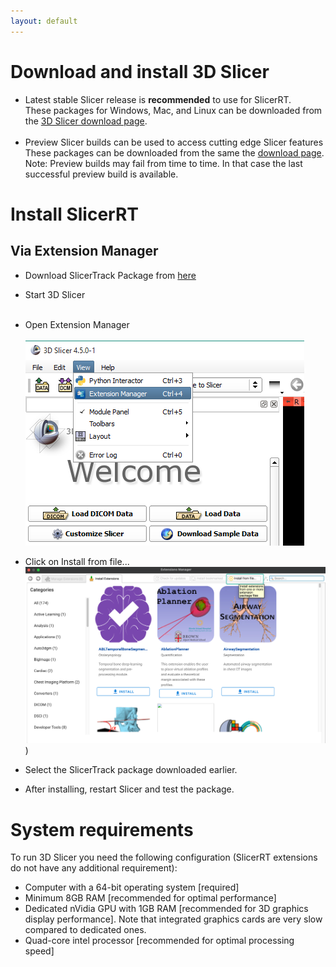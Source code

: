 ```yaml
---
layout: default
---
```

# Download and install 3D Slicer

*   Latest stable Slicer release is <b>recommended</b> to use for SlicerRT.<br>These packages for Windows, Mac, and Linux can be downloaded from the [3D Slicer download page](http://download.slicer.org/).<br><br>
*   Preview Slicer builds can be used to access cutting edge Slicer features<br>These packages can be downloaded from the same the [download page](http://download.slicer.org/).<br>Note: Preview builds may fail from time to time. In that case the last successful preview build is available.

# Install SlicerRT

## Via Extension Manager

*   Download SlicerTrack Package from [here](https://drive.google.com/file/d/1k8vI_GSSBOjsnmf_VTtI6GF61TExri_o/view?usp=sharing)
*   Start 3D Slicer
<br><br>
*   Open Extension Manager
<br><br>
![3D Slicer - Open Extension Manager](https://github.com/SlicerRt/slicerrt.github.com/raw/master/images/ExtensionManager_Open.png)
*   Click on Install from file...
![Install from file](https://github.com/slicertrack/slicertrack.github.io/blob/dfa894a7a581191c89354ac0a529764f44ceb18f/resources/download_page/install_from_file.png))

*   Select the SlicerTrack package downloaded earlier.
*   After installing, restart Slicer and test the package.

<!-- 
<br><br>
*   Install SlicerTrack
<br><br>
![3D Slicer - Extension Manager Browser](https://github.com/SlicerRt/slicerrt.github.com/raw/master/images/ExtensionManager_ClickOnSlicerRT.png) 
-->

# System requirements

To run 3D Slicer you need the following configuration (SlicerRT extensions do not have any additional requirement):

*   Computer with a 64-bit operating system  [required]
*   Minimum 8GB RAM [recommended for optimal performance]
*   Dedicated nVidia GPU with 1GB RAM [recommended for 3D graphics display performance]. Note that integrated graphics cards are very slow compared to dedicated ones.
*   Quad-core intel processor [recommended for optimal processing speed]
